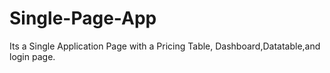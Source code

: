 # Single-Page-App
Its a Single Application Page  with a Pricing Table, Dashboard,Datatable,and login page.
